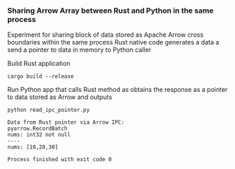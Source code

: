 ### Sharing Arrow Array between Rust and Python in the same process
Experiment for sharing block of data stored as Apache Arrow cross boundaries within the same process
Rust native code generates a data a send a pointer to data in memory to Python caller

Build Rust application
```
cargo build --release
```
Run Python app that calls Rust method as obtains the response as a pointer to data stored as Arrow and outputs
```
python read_ipc_pointer.py

Data from Rust pointer via Arrow IPC:
pyarrow.RecordBatch
nums: int32 not null
----
nums: [10,20,30]

Process finished with exit code 0
```